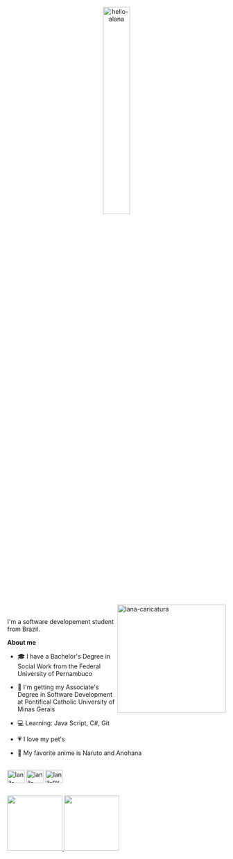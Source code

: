 <p align="center"><img align="center" alt="hello-alana" src="https://media.discordapp.net/attachments/557400688918003712/950559235329118259/unknown.png" width="35%" height="35%" /></p>

<img align="right" alt="lana-caricatura" src="https://user-images.githubusercontent.com/93610017/139995871-618a69e7-7cbc-4f13-aab1-6645e584a2ac.jpg" width="250px" />

<br />

I'm a software developement student from Brazil.


**About me**

- 🎓 I have a Bachelor's Degree in Social Work from the Federal University of Pernambuco

- 📖 I'm getting my Associate's Degree in Software Development at Pontifical Catholic University of Minas Gerais

- 💻 Learning: Java Script, C#, Git

- 💗 I love my pet's

- 🍜 My favorite anime is Naruto and Anohana


<div style="display: inline_block"><br/>
  <img align="center" alt="lana-html" height="30" width="40" src="https://cdn.jsdelivr.net/gh/devicons/devicon/icons/html5/html5-original.svg" />
  <img align="center" alt="lana-css" height="30" width="40" src="https://cdn.jsdelivr.net/gh/devicons/devicon/icons/css3/css3-original.svg" />
  <img align="center" alt="lana-py" height="30" width="40" src="https://cdn.jsdelivr.net/gh/devicons/devicon/icons/python/python-original.svg" />


  ##
   
<div>
  <a href="https://github.com/alanavscls">
  <img height="127em" src="https://github-readme-stats.vercel.app/api?username=alanavscls&show_icons=true&theme=dracula&include_all_commits=true&count_private=true" />
  <img height="127em" src="https://github-readme-stats.vercel.app/api/top-langs/?username=alanavscls&layout=compact&langs_count=16&theme=dracula" />
</div>




